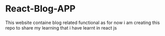 # React-Blog-APP
This website containe blog related functional as for now i am creating this repo to share my learning that i have learnt in react js 
